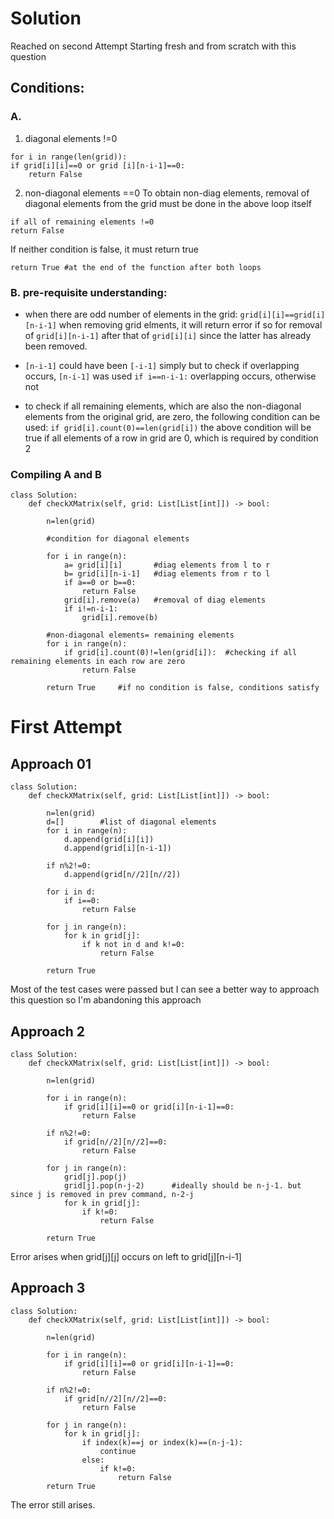 # Solution 
Reached on second Attempt
Starting fresh and from scratch with this question

## Conditions:
### A.
1. diagonal elements !=0
```
for i in range(len(grid)):
if grid[i][i]==0 or grid [i][n-i-1]==0:
    return False
```
2. non-diagonal elements ==0
To obtain non-diag elements, removal of diagonal elements from the grid must be done in the above loop itself
```
if all of remaining elements !=0
return False
```

If neither condition is false, it must return true
```
return True #at the end of the function after both loops
```
### B. pre-requisite understanding:

- when there are odd number of elements in the grid:
```grid[i][i]==grid[i][n-i-1]```
when removing grid elments, it will return error if so for removal of ```grid[i][n-i-1]``` after that of ```grid[i][i]``` since the latter has already been removed.

- ```[n-i-1]``` could have been ```[-i-1]``` simply
  but to check if overlapping occurs, ```[n-i-1]``` was used
  ```if i==n-i-1:``` overlapping occurs, otherwise not

- to check if all remaining elements, which are also the non-diagonal elements from the original grid, are zero, the following condition can be used:
```if grid[i].count(0)==len(grid[i])```
the above condition will be true if all elements of a row in grid are 0, which is required by condition 2

### Compiling A and B
```
class Solution:
    def checkXMatrix(self, grid: List[List[int]]) -> bool:
        
        n=len(grid)
        
        #condition for diagonal elements

        for i in range(n):
            a= grid[i][i]       #diag elements from l to r
            b= grid[i][n-i-1]   #diag elements from r to l
            if a==0 or b==0:
                return False
            grid[i].remove(a)   #removal of diag elements
            if i!=n-i-1:
                grid[i].remove(b)

        #non-diagonal elements= remaining elements
        for i in range(n):
            if grid[i].count(0)!=len(grid[i]):  #checking if all remaining elements in each row are zero
                return False
        
        return True     #if no condition is false, conditions satisfy
```



# First Attempt

## Approach 01
```
class Solution:
    def checkXMatrix(self, grid: List[List[int]]) -> bool:
        
        n=len(grid)
        d=[]        #list of diagonal elements
        for i in range(n):
            d.append(grid[i][i])
            d.append(grid[i][n-i-1])

        if n%2!=0:
            d.append(grid[n//2][n//2])
        
        for i in d:
            if i==0:
                return False
        
        for j in range(n):
            for k in grid[j]:
                if k not in d and k!=0:
                    return False
    
        return True

```
Most of the test cases were passed but I can see a better way to approach this question so I'm abandoning this approach

## Approach 2
```
class Solution:
    def checkXMatrix(self, grid: List[List[int]]) -> bool:
        
        n=len(grid)

        for i in range(n):
            if grid[i][i]==0 or grid[i][n-i-1]==0:
                return False

        if n%2!=0:
            if grid[n//2][n//2]==0:
                return False

        for j in range(n):
            grid[j].pop(j)
            grid[j].pop(n-j-2)      #ideally should be n-j-1. but since j is removed in prev command, n-2-j
            for k in grid[j]:
                if k!=0:
                    return False
    
        return True
```
Error arises when grid[j][j] occurs on left to grid[j][n-i-1]

## Approach 3
```
class Solution:
    def checkXMatrix(self, grid: List[List[int]]) -> bool:
        
        n=len(grid)

        for i in range(n):
            if grid[i][i]==0 or grid[i][n-i-1]==0:
                return False

        if n%2!=0:
            if grid[n//2][n//2]==0:
                return False

        for j in range(n):
            for k in grid[j]:
                if index(k)==j or index(k)==(n-j-1):
                    continue
                else:
                    if k!=0:
                        return False
        return True
```
The error still arises.


